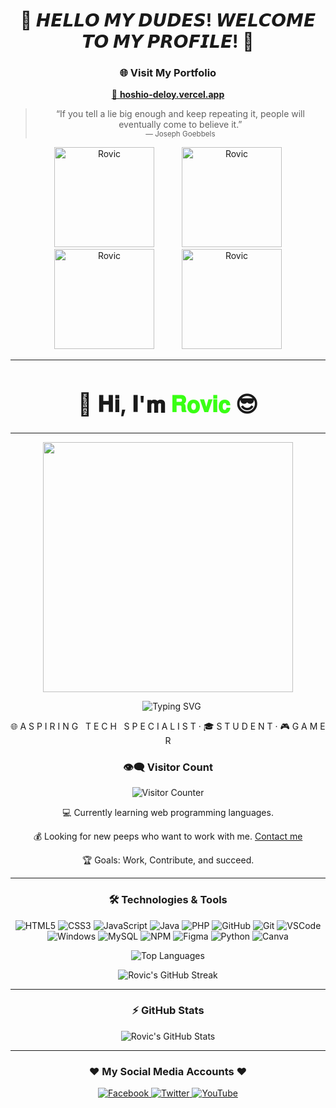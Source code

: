 <h1 align="center">👾 𝙃𝙀𝙇𝙇𝙊 𝙈𝙔 𝘿𝙐𝘿𝙀𝙎! 𝙒𝙀𝙇𝘾𝙊𝙈𝙀 𝙏𝙊 𝙈𝙔 𝙋𝙍𝙊𝙁𝙄𝙇𝙀! 👾</h1>


<!--
**Rovic420/Rovic420** is a ✨ _special_ ✨ repository because its `README.md` (this file) appears on your GitHub profile.


-->
<h3 align="center">🌐 Visit My Portfolio</h3>

<p align="center">
  <a href="https://hoshio-deloy.vercel.app/" target="_blank">
    🚀 <strong>hoshio-deloy.vercel.app</strong>
  </a>
</p>


<blockquote align="center">
  “If you tell a lie big enough and keep repeating it, people will eventually come to believe it.”
  <br/>
  <sub>— Joseph Goebbels</sub>
</blockquote>


<p align="center">
  <img src="https://user-images.githubusercontent.com/49750136/133055850-5e24e018-932a-4b15-bf7b-6f9d04271e27.png" alt="Rovic" width="160" hspace="20"/>
  <img src="https://raw.githubusercontent.com/Rovic420/portf/refs/heads/main/illust_102773124_20250427_083111.png" alt="Rovic" width="160" hspace="20"/>
  <img src="https://raw.githubusercontent.com/Rovic420/portf/refs/heads/main/illust_119849342_20250420_112226.png" alt="Rovic" width="160" hspace="20"/>
  <img src="https://raw.githubusercontent.com/Rovic420/portf/refs/heads/main/illust_95069214_20250418_130240.png" alt="Rovic" width="160" hspace="20"/>
</p>


---


<h1 align="center" style="font-size: 2.5em;">🚀 𝐇𝐢, 𝐈'𝐦 <span style="color:#39FF14;">𝐑𝐨𝐯𝐢𝐜</span> 😎</h1>


---

<p align="center">
  <img src="https://media.tenor.com/Ems-mLvCeqwAAAAC/cid-kagenou.gif" width="400"/>
</p>


<p align="center">
   &nbsp;&nbsp;
  <img src="https://readme-typing-svg.herokuapp.com?font=Orbitron&duration=3000&color=00FF00&center=true&vCenter=true&lines=I'm+Rovic%2C+20+years+old;Front+End+Developer;Gamer;Anime+Enthusiast" alt="Typing SVG" />
</p>



<p align="center">
  🌐 A S P I R I N G &nbsp; T E C H &nbsp; S P E C I A L I S T · 🎓 S T U D E N T · 🎮 G A M E R
</p>



<h3 align="center">👁️‍🗨️ Visitor Count</h3>

<p align="center">
  <img src="https://profile-counter.glitch.me/Rovic420/count.svg" alt="Visitor Counter"/>
</p>


<p align="center">💻 Currently learning web programming languages.</p>
<p align="center">💰 Looking for new peeps who want to work with me. <a href="mailto:Deloy371@pm.me">Contact me</a></p>
<p align="center">🏆 Goals: Work, Contribute, and succeed.</p>


<hr width="100%">


<h3 align="center">🛠️ Technologies & Tools</h3>

<p align="center">
  <img src="https://img.icons8.com/color/30/html-5.png" alt="HTML5"/>
  <img src="https://img.icons8.com/color/30/css3.png" alt="CSS3"/>
  <img src="https://img.icons8.com/color/30/javascript.png" alt="JavaScript"/>
  <img src="https://img.icons8.com/color/30/000000/java-coffee-cup-logo--v1.png" alt="Java"/>
  <img src="https://img.icons8.com/color/30/php.png" alt="PHP"/>
  <img src="https://img.icons8.com/material-outlined/30/github.png" alt="GitHub"/>
  <img src="https://img.icons8.com/color/30/git.png" alt="Git"/>
  <img src="https://img.icons8.com/color/30/visual-studio-code-2019.png" alt="VSCode"/>
  <img src="https://img.icons8.com/color/30/windows-10.png" alt="Windows"/>
  <img src="https://img.icons8.com/fluency/48/4a90e2/mysql-logo.png" alt="MySQL"/>
  <img src="https://img.icons8.com/color/30/npm.png" alt="NPM"/>
  <img src="https://img.icons8.com/color/30/figma.png" alt="Figma"/>
  <img src="https://img.icons8.com/color/30/python.png" alt="Python"/>
  <img src="https://img.icons8.com/color/30/canva.png" alt="Canva"/>
</p>

<p align="center">
  <img src="https://github-readme-stats.vercel.app/api/top-langs/?username=Rovic420&theme=radical&show_icons=true&hide_border=true&layout=compact" alt="Top Languages"/>
</p>


<p align="center">
  <img src="https://github-readme-streak-stats.herokuapp.com/?user=Rovic420&theme=radical&hide_border=true&include_all_commits=true" alt="Rovic's GitHub Streak"/>
</p>


<hr width="100%">


<h3 align="center">⚡ GitHub Stats</h3>

<p align="center">
  <img src="https://github-readme-stats.vercel.app/api?username=Rovic420&theme=radical&show_icons=true&hide_border=true&count_private=true" alt="Rovic's GitHub Stats"/>
</p>


<hr width="100%">


<h3 align="center">❤️ My Social Media Accounts ❤️</h3>


<p align="center">
  <a href="https://facebook.com/RovicDeloyTV">
    <img src="https://img.shields.io/badge/facebook-%231877F2.svg?&style=for-the-badge&logo=facebook&logoColor=white" alt="Facebook"/>
  </a>
  <a href="https://twitter.com/Fishausted">
    <img src="https://img.shields.io/badge/twitter-%231DA1F2.svg?&style=for-the-badge&logo=twitter&logoColor=white" alt="Twitter"/>
  </a>
  <a href="https://m.youtube.com/channel/UCZhAG9pz_YzNAOiQelO5tCQ">
    <img src="https://img.shields.io/badge/youtube-%23FF0000.svg?&style=for-the-badge&logo=youtube&logoColor=white" alt="YouTube"/>
  </a>
</p>

